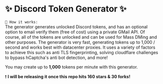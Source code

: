 # ✨ Discord Token Generator ✨

`📝 How it works:`
<br>
The generator generates unlocked Discord tokens, and has an optional option to email verify them (free of cost) using a private GMail API. Of course, all of the tokens are unlocked and can be used for Mass DMing and other purposes. The generator is very fast, generating tokens up to 1,000 / second and works best with datacenter proxies. It uses a variety of factors to achieve this such as anti TLS fingerprinting, solving cloudflare challenges to bypass hCaptcha's anti bot detection, and more!


You may create up to **1,000** tokens per minute with this generator.

❗️ **I will be releasing it once this repo hits 160 stars & 30 forks!**
